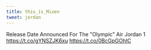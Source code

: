 ```yaml
---
title: this_is_Mixen
tweet: jordan
---
```


Release Date Announced For The "Olympic" Air Jordan 1 https://t.co/gYNSZJK6xu https://t.co/0BcGpGOhIC